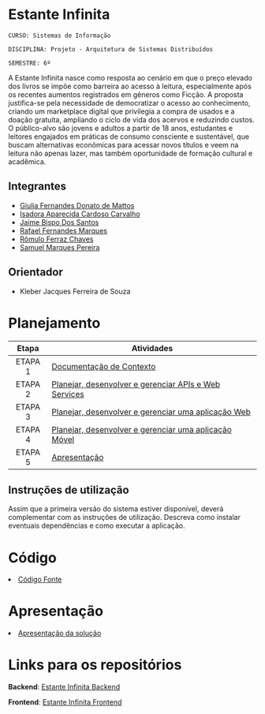 # Estante Infinita

`CURSO: Sistemas de Informação`

`DISCIPLINA: Projeto - Arquitetura de Sistemas Distribuídos`

`SEMESTRE: 6º`

A Estante Infinita nasce como resposta ao cenário em que o preço elevado dos livros se impõe como barreira ao acesso à leitura, especialmente após os recentes aumentos registrados em gêneros como Ficção. A proposta justifica-se pela necessidade de democratizar o acesso ao conhecimento, criando um marketplace digital que privilegia a compra de usados e a doação gratuita, ampliando o ciclo de vida dos acervos e reduzindo custos. O público-alvo são jovens e adultos a partir de 18 anos, estudantes e leitores engajados em práticas de consumo consciente e sustentável, que buscam alternativas econômicas para acessar novos títulos e veem na leitura não apenas lazer, mas também oportunidade de formação cultural e acadêmica.

## Integrantes

- [Giulia Fernandes Donato de Mattos](https://github.com/giulia-donato)
- [Isadora Aparecida Cardoso Carvalho](https://github.com/isadoraacardoso)
- [Jaime Bispo Dos Santos](https://github.com/Jaimebispo)
- [Rafael Fernandes Marques](https://github.com/marquesrf-pucmg)
- [Rômulo Ferraz Chaves](https://github.com/RomuloFerrazChaves)
- [Samuel Marques Pereira](https://github.com/oSam2)

## Orientador

- Kleber Jacques Ferreira de Souza

# Planejamento

|  Etapa  | Atividades                                                                            |
| :-----: | ------------------------------------------------------------------------------------- |
| ETAPA 1 | [Documentação de Contexto](docs/contexto.md) <br>                                     |
| ETAPA 2 | [Planejar, desenvolver e gerenciar APIs e Web Services](docs/backend-apis.md) <br>    |
| ETAPA 3 | [Planejar, desenvolver e gerenciar uma aplicação Web](docs/frontend-web.md)           |
| ETAPA 4 | [Planejar, desenvolver e gerenciar uma aplicação Móvel](docs/frontend-mobile.md) <br> |
| ETAPA 5 | [Apresentação](presentation/README.md)                                                |

## Instruções de utilização

Assim que a primeira versão do sistema estiver disponível, deverá complementar com as instruções de utilização. Descreva como instalar eventuais dependências e como executar a aplicação.

# Código

<li><a href="src/README.md"> Código Fonte</a></li>

# Apresentação

<li><a href="presentation/README.md"> Apresentação da solução</a></li>

# Links para os repositórios

**Backend**: [Estante Infinita Backend](https://github.com/marquesrf-pucmg/estante-infinita-backend)

**Frontend**: [Estante Infinita Frontend](https://github.com/RomuloFerrazChaves/turma2_g5_e-commerce_Frontend)
